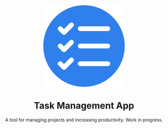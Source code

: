 <div align="center">
  <img alt="To Do List" src="./icon.png" />
</div>

<h1 align="center" id="title">Task Management App</h1>

<p id="description" align="center">A tool for managing projects and increasing productivity. Work in progress.</p>
